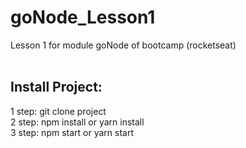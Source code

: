 # goNode_Lesson1
Lesson 1 for module goNode of bootcamp (rocketseat)
<br><br>

## Install Project:
1 step: git clone project <br>
2 step: npm install or yarn install <br>
3 step: npm start or yarn start <br>

